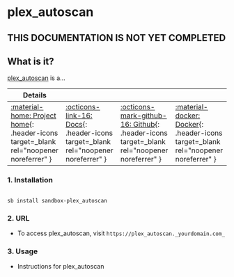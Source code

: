 # plex_autoscan

## THIS DOCUMENTATION IS NOT YET COMPLETED

## What is it?

[plex_autoscan](https://github.com/l3uddz/plex_autoscan) is a...

| Details     |             |             |             |
|-------------|-------------|-------------|-------------|
| [:material-home: Project home](https://plex_autoscan.url){: .header-icons target=_blank rel="noopener noreferrer" } | [:octicons-link-16: Docs](https://plex_autoscan.docs.url){: .header-icons target=_blank rel="noopener noreferrer" } | [:octicons-mark-github-16: Github](https://github.com/plex_autoscan/plex_autoscan){: .header-icons target=_blank rel="noopener noreferrer" } | [:material-docker: Docker](https://hub.docker.com/r/plex_autoscan/plex_autoscan){: .header-icons target=_blank rel="noopener noreferrer" }|

### 1. Installation

``` shell

sb install sandbox-plex_autoscan

```

### 2. URL

- To access plex_autoscan, visit `https://plex_autoscan._yourdomain.com_`

### 3. Usage

- Instructions for plex_autoscan
